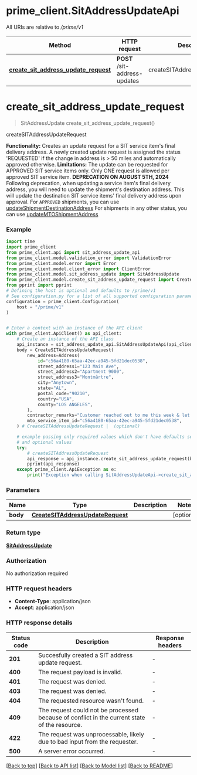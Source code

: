 # prime_client.SitAddressUpdateApi

All URIs are relative to */prime/v1*

Method | HTTP request | Description
------------- | ------------- | -------------
[**create_sit_address_update_request**](SitAddressUpdateApi.md#create_sit_address_update_request) | **POST** /sit-address-updates | createSITAddressUpdateRequest


# **create_sit_address_update_request**
> SitAddressUpdate create_sit_address_update_request()

createSITAddressUpdateRequest

**Functionality:** Creates an update request for a SIT service item's final delivery address. A newly created update request is assigned the status 'REQUESTED'  if the change in address is > 50 miles and automatically approved otherwise.  **Limitations:** The update can be requested for APPROVED SIT service items only. Only ONE request is allowed per approved SIT service item.  **DEPRECATION ON AUGUST 5TH, 2024** Following deprecation, when updating a service item's final delivery address, you will need to update the shipment's destination address. This will update the destination SIT service items' final delivery address upon approval. For `APPROVED` shipments, you can use [updateShipmentDestinationAddress](#mtoShipment/updateShipmentDestinationAddress) For shipments in any other status, you can use [updateMTOShipmentAddress](#mtoShipment/updateMTOShipmentAddress) 

### Example


```python
import time
import prime_client
from prime_client.api import sit_address_update_api
from prime_client.model.validation_error import ValidationError
from prime_client.model.error import Error
from prime_client.model.client_error import ClientError
from prime_client.model.sit_address_update import SitAddressUpdate
from prime_client.model.create_sit_address_update_request import CreateSITAddressUpdateRequest
from pprint import pprint
# Defining the host is optional and defaults to /prime/v1
# See configuration.py for a list of all supported configuration parameters.
configuration = prime_client.Configuration(
    host = "/prime/v1"
)


# Enter a context with an instance of the API client
with prime_client.ApiClient() as api_client:
    # Create an instance of the API class
    api_instance = sit_address_update_api.SitAddressUpdateApi(api_client)
    body = CreateSITAddressUpdateRequest(
        new_address=Address(
            id="c56a4180-65aa-42ec-a945-5fd21dec0538",
            street_address1="123 Main Ave",
            street_address2="Apartment 9000",
            street_address3="Montmârtre",
            city="Anytown",
            state="AL",
            postal_code="90210",
            country="USA",
            county="LOS ANGELES",
        ),
        contractor_remarks="Customer reached out to me this week & let me know they want to move closer to family.",
        mto_service_item_id="c56a4180-65aa-42ec-a945-5fd21dec0538",
    ) # CreateSITAddressUpdateRequest |  (optional)

    # example passing only required values which don't have defaults set
    # and optional values
    try:
        # createSITAddressUpdateRequest
        api_response = api_instance.create_sit_address_update_request(body=body)
        pprint(api_response)
    except prime_client.ApiException as e:
        print("Exception when calling SitAddressUpdateApi->create_sit_address_update_request: %s\n" % e)
```


### Parameters

Name | Type | Description  | Notes
------------- | ------------- | ------------- | -------------
 **body** | [**CreateSITAddressUpdateRequest**](CreateSITAddressUpdateRequest.md)|  | [optional]

### Return type

[**SitAddressUpdate**](SitAddressUpdate.md)

### Authorization

No authorization required

### HTTP request headers

 - **Content-Type**: application/json
 - **Accept**: application/json


### HTTP response details

| Status code | Description | Response headers |
|-------------|-------------|------------------|
**201** | Succesfully created a SIT address update request. |  -  |
**400** | The request payload is invalid. |  -  |
**401** | The request was denied. |  -  |
**403** | The request was denied. |  -  |
**404** | The requested resource wasn&#39;t found. |  -  |
**409** | The request could not be processed because of conflict in the current state of the resource. |  -  |
**422** | The request was unprocessable, likely due to bad input from the requester. |  -  |
**500** | A server error occurred. |  -  |

[[Back to top]](#) [[Back to API list]](../README.md#documentation-for-api-endpoints) [[Back to Model list]](../README.md#documentation-for-models) [[Back to README]](../README.md)

